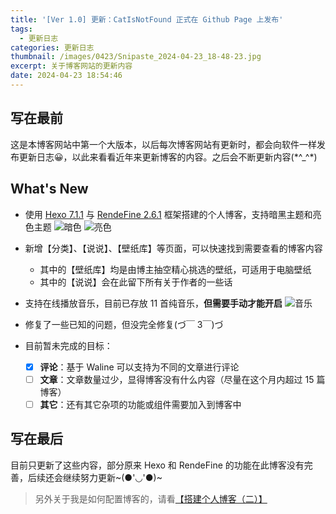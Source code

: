 ```yaml
---
title: '[Ver 1.0] 更新：CatIsNotFound 正式在 Github Page 上发布'
tags:
  - 更新日志
categories: 更新日志
thumbnail: /images/0423/Snipaste_2024-04-23_18-48-23.jpg
excerpt: 关于博客网站的更新内容
date: 2024-04-23 18:54:46
---
```


## 写在最前

这是本博客网站中第一个大版本，以后每次博客网站有更新时，都会向软件一样发布更新日志😀，以此来看看近年来更新博客的内容。之后会不断更新内容(\*^_^\*)

## What's New

- 使用 [Hexo 7.1.1](https://hexo.io/zh-cn/) 与 [RendeFine 2.6.1](https://github.com/EvanNotFound/hexo-theme-redefine) 框架搭建的个人博客，支持暗黑主题和亮色主题
  ![暗色](/images/0423/Snipaste_2024-04-23_18-48-23.jpg)
  ![亮色](/images/0423/Snipaste_2024-04-23_18-47-15.jpg)

- 新增【分类】、【说说】、【壁纸库】等页面，可以快速找到需要查看的博客内容
  
  - 其中的【壁纸库】均是由博主抽空精心挑选的壁纸，可适用于电脑壁纸
  - 其中的【说说】会在此留下所有关于作者的一些话

- 支持在线播放音乐，目前已存放 11 首纯音乐，**但需要手动才能开启**
  ![音乐](/images/0423/music.jpg)

- 修复了一些已知的问题，但没完全修复(づ￣ 3￣)づ

- 目前暂未完成的目标：
  
  - [x] **评论**：基于 Waline 可以支持为不同的文章进行评论
  - [ ] **文章**：文章数量过少，显得博客没有什么内容（尽量在这个月内超过 15 篇博客）
  - [ ] **其它**：还有其它杂项的功能或组件需要加入到博客中

## 写在最后

目前只更新了这些内容，部分原来 Hexo 和 RendeFine 的功能在此博客没有完善，后续还会继续努力更新\~(●'◡'●)\~

> 另外关于我是如何配置博客的，请看[【搭建个人博客（二）】](../../24/搭建个人博客（二）：如何详细配置-Hexo-使用-Rendefine-主题美化博客)
